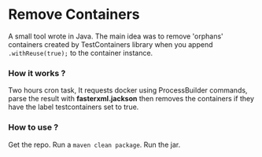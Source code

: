 # Remove Containers
A small tool wrote in Java. The main idea was to remove 'orphans' containers created by TestContainers library when you
append  `.withReuse(true);`
to the container instance.

### How it works ?
Two hours cron task, It requests docker using ProcessBuilder commands, parse the result with **fasterxml.jackson** then removes the containers if they 
have the label testcontainers set to true.


### How to use ?
Get the repo. Run a `maven clean package`. Run the jar. 

